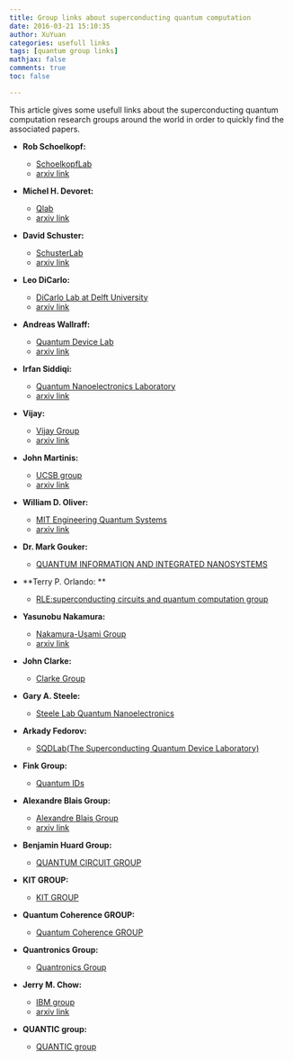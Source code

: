 ```yaml
---
title: Group links about superconducting quantum computation
date: 2016-03-21 15:10:35
author: XuYuan
categories: usefull links
tags: [quantum group links]
mathjax: false
comments: true
toc: false

---
```


This article gives some usefull links about the superconducting quantum computation research groups around the world in order to quickly find the associated papers.
<!--more-->

- **Rob Schoelkopf:**
	- [SchoelkopfLab][1]
	- [arxiv link][25]
- **Michel H. Devoret:**
	- [Qlab][2]
	- [arxiv link][26]
- **David Schuster:**
	- [SchusterLab][3]
	- [arxiv link][27]
- **Leo DiCarlo:**
	- [DiCarlo Lab at Delft University][4]
	- [arxiv link][28]
- **Andreas Wallraff:**
	- [Quantum Device Lab][5]
	- [arxiv link][29]
- **Irfan Siddiqi:**
	- [Quantum Nanoelectronics Laboratory][6]
	- [arxiv link][30]
- **Vijay:**
	- [Vijay Group][16]
	- [arxiv link][31]
- **John Martinis:**
	- [UCSB group][8]
	- [arxiv link][32]
- **William D. Oliver:**
	- [MIT Engineering Quantum Systems][9]
	- [arxiv link][33]
- **Dr. Mark Gouker:**
	- [QUANTUM INFORMATION AND INTEGRATED NANOSYSTEMS][11]
- **Terry P. Orlando: **
	- [RLE:superconducting circuits and quantum computation group][13]
- **Yasunobu Nakamura:**
	- [Nakamura-Usami Group][10]
	- [arxiv link][34]
- **John Clarke:**
	- [Clarke Group][12]
- **Gary A. Steele:**
	- [Steele Lab Quantum Nanoelectronics][14]
- **Arkady Fedorov:**
	- [SQDLab(The Superconducting Quantum Device Laboratory)][15]
- **Fink Group:**
	- [Quantum IDs][17]
- **Alexandre Blais Group:**
	- [Alexandre Blais Group][18]
	- [arxiv link][35]
- **Benjamin Huard Group:**
	- [QUANTUM CIRCUIT GROUP][19]
- **KIT GROUP:**
	- [KIT GROUP][21]
- **Quantum Coherence GROUP:**
	- [Quantum Coherence GROUP][20]
- **Quantronics Group:**
	- [Quantronics Group][22]
- **Jerry M. Chow:**
	- [IBM group][7]
	- [arxiv link][24]
- **QUANTIC group:**
	- [QUANTIC group][23]



  [1]: http://rsl.yale.edu/
  [2]: http://qulab.eng.yale.edu/index.html
  [3]: http://schusterlab.uchicago.edu/index.html
  [4]: http://dicarlolab.tudelft.nl/
  [5]: http://qudev.ethz.ch/andreas_wallraff
  [6]: http://physics.berkeley.edu/people/faculty/irfan-siddiqi
  [7]: http://researcher.watson.ibm.com/researcher/view_person_pubs.php?person=us-chowmj&t=1
  [8]: http://web.physics.ucsb.edu/~martinisgroup/
  [9]: http://equs.mit.edu/
  [10]: http://www.qc.rcast.u-tokyo.ac.jp/index_en.html
  [11]: https://www.ll.mit.edu/mission/electronics/qiin/qiin.html
  [12]: http://research.physics.berkeley.edu/clarke/publications.html
  [13]: http://www.rle.mit.edu/qubit/about.html
  [14]: http://steelelab.tudelft.nl/
  [15]: http://sqd.equs.org/
  [16]: http://www.tifr.res.in/~quantro/pubs.html
  [17]: https://quantumids.com/
  [18]: http://www.physique.usherbrooke.ca/blais/?sec=epiq_publi&lan=FR
  [19]: http://physinfo.fr/#
  [20]: http://neel.cnrs.fr/spip.php?rubrique50
  [21]: http://www.phi.kit.edu/ustinov.php
  [22]: http://iramis.cea.fr/drecam/spec/Pres/Quantro/static/index.html
  [23]: https://team.inria.fr/quantic/index.html
  [24]: https://arxiv.org/find/quant-ph/1/au:+Chow_J/0/1/0/all/0/1
  [25]: https://arxiv.org/find/all/1/all:+Schoelkopf/0/1/0/all/0/1
  [26]: https://arxiv.org/find/quant-ph/1/au:+Devoret_M/0/1/0/all/0/1
  [27]: https://arxiv.org/find/quant-ph/1/au:+Schuster_D/0/1/0/all/0/1
  [28]: https://arxiv.org/find/quant-ph/1/au:+DiCarlo_L/0/1/0/all/0/1
  [29]: https://arxiv.org/find/quant-ph/1/au:+Wallraff_A/0/1/0/all/0/1
  [30]: https://arxiv.org/find/quant-ph/1/au:+Siddiqi_I/0/1/0/all/0/1
  [31]: https://arxiv.org/find/cond-mat/1/au:+Vijay_R/0/1/0/all/0/1
  [32]: https://arxiv.org/find/quant-ph/1/au:+Martinis_J/0/1/0/all/0/1
  [33]: https://arxiv.org/find/cond-mat/1/au:+Oliver_W/0/1/0/all/0/1
  [34]: https://arxiv.org/find/quant-ph/1/au:+Nakamura_Y/0/1/0/all/0/1
  [35]: https://arxiv.org/find/quant-ph/1/au:+Blais_A/0/1/0/all/0/1